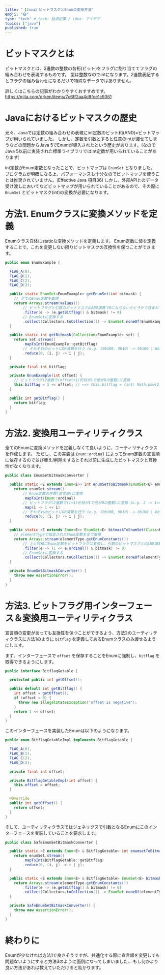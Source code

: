 ```yaml
---
title: "【Java】ビットマスクとEnumの変換方法"
emoji: "😷"
type: "tech" # tech: 技術記事 / idea: アイデア
topics: ["java"]
published: true
---
```


# ビットマスクとは

ビットマスクとは、2進数の整数の各桁(ビット)をフラグに割り当ててフラグの組み合わせを表現するものです。
型は整数なのでintになります。2進数表記するとフラグの組み合わせになるだけで特殊なデータではありません。

詳しくはこちらの記事がわかりやすくおすすめです。
https://qiita.com/drken/items/7c6ff2aa4d8fce1c9361

# Javaにおけるビットマスクの歴史

元々、Javaでは定数の組み合わせの表現にint定数のビット和(AND)=ビットマップが用いられていました。
しかし、定数を引数とすると任意のintが渡せてしまうなどの問題からJava 5でEnumが導入されたという歴史があります。(なのでJava 5以前に実装された標準ライブラリではint定数が用いられていることがあります)

int定数がEnum定数となったことで、ビットマップは `EnumSet` となりました。
プログラムが明確になる上、パフォーマンスも十分なのでビットマップを使うことは推奨されていません。(Effective Java 項目36)
しかし、外部APIとのデータ受け渡しにおいてなどビットマップが用いられていることがあるので、その際に `EnumSet` とビットマスク(int)の変換が必要になります。

# 方法1. Enumクラスに変換メソッドを定義

Enumクラス自体にstaticな変換メソッドを定義します。
Enum定数に値を定義することで、これを変更しない限りビットマスクの互換性を保つことができます。

```java
public enum EnumExample {

  FLAG_A(0),
  FLAG_B(1),
  FLAG_C(2),
  FLAG_D(3);

  public static EnumSet<EnumExample> getEnumSet(int bitmask) {
    // 全てのEnum定数を取得
    return Arrays.stream(values())
        // ビットフラグと引数のビットマスクのAND演算で0にならないかどうかで含まれているか判定
        .filter(e -> (e.getBitflag() & bitmask) != 0)
        // EnumSetに変換する
        .collect(Collectors.toCollection(() -> EnumSet.noneOf(EnumExample.class)));
  }

  public static int getBitmask(Collection<EnumExample> set) {
    return set.stream()
        .mapToInt(EnumExample::getBitflag)
        // それぞれのビットにOR演算を行う (e.g. (0b100, 0b10) -> 0b100 | 0b10 (= 0b110))
        .reduce(0, (i, j) -> i | j);
  }

  private final int bitflag;

  private EnumExample(int offset) {
    // ビットフラグ(2進数で(offset+1)桁目が1で他が0の整数)に変換
    this.bitflag = 1 << offset; // <=> this.bitflag = (int) Math.pow(2, offset);
  }

  public int getBitflag() {
    return bitflag;
  }
}
```

# 方法2. 変換用ユーティリティクラス

全てのEnumに変換メソッドを定義しなくて良いように、ユーティリティクラスを作成します。
ただし、この実装は `Enum::ordinal` によってEnum定数の宣言順に依存するので並び替え/削除をするとそれ以前に生成したビットマスクと互換性がなくなります。

```java
public class EnumSetBitmaskConverter {

  public static <E extends Enum<E>> int enumSetToBitmask(EnumSet<E> enumSet) {
    return enumSet.stream()
        // Enum定数の序数(宣言順)に変換
        .mapToInt(Enum::ordinal)
        // ビットフラグ(2進数で(i+1)桁目が1で他が0の整数)に変換 (e.g. 2 -> 1<<2 (= 0b100 = 4))
        .map(i -> 1 << i)
        // それぞれのビットにOR演算を行う (e.g. (0b100, 0b10) -> 0b100 | 0b10 (= 0b110))
        .reduce(0, (i, j) -> i | j);
  }

  public static <E extends Enum<E>> EnumSet<E> bitmaskToEnumSet(Class<E> elementType, int bitmask) {
    // elementTypeで指定されたEnum定数を全て取得
    return Arrays.stream(elementType.getEnumConstants())
        // 上と同様にEnum定数をビットフラグに変換し、引数のビットマスクとのAND演算で0にならないかどうかで含まれているか判定
        .filter(e -> (1 << e.ordinal() & bitmask) != 0)
        // EnumSetに変換する
        .collect(Collectors.toCollection(() -> EnumSet.noneOf(elementType)));
  }

  private EnumSetBitmaskConverter() {
    throw new AssertionError();
  }
}
```

# 方法3. ビットフラグ用インターフェース＆変換用ユーティリティクラス

宣言順の変更があっても互換性を保つことができるよう、方法2のユーティリティクラスに方法1のように `bitflag` を定義してあるEnumクラスのみ渡せるようにします。

まず、インターフェースで `offset` を保存することをEnumに強制し、`bitflag` を取得できるようにします。

```java
public interface BitflagGetable {

  protected public int getOffset();

  public default int getBitflag() {
    int offset = getOffset();
    if (offset < 0) {
      throw new IllegalStateException("offset is negative");
    }
    return 1 << offset;
  }
}
```

このインターフェースを実装したEnumは以下のようになります。

```java
public enum BitflagGetableImpl implements BitflagGetable {

  FLAG_A(0),
  FLAG_B(1),
  FLAG_C(2),
  FLAG_D(3);

  private final int offset;

  private BitflagGetableImpl(int offset) {
    this.offset = offset;
  }

  @Override
  public int getOffset() {
    return offset;
  }
}
```

そして、ユーティリティクラスではジェネリクスで引数となるEnumにこのインターフェースを実装していることを要求します。

```java
public class SafeEnumSetBitmaskConverter {

  public static <E extends Enum<E> & BitflagGetable> int enumsetToBitmask(EnumSet<E> enumSet) {
    return enumSet.stream()
        .mapToInt(BitflagGetable::getBitflag)
        .reduce(0, (i, j) -> i | j);
  }

  public static <E extends Enum<E> & BitflagGetable> EnumSet<E> bitmaskToEnumSet(Class<E> elementType, int bitmask) {
    return Arrays.stream(elementType.getEnumConstants())
        .filter(e -> (e.getBitflag() & bitmask) != 0)
        .collect(Collectors.toCollection(() -> EnumSet.noneOf(elementType)));
  }

  private SafeEnumSetBitmaskConverter() {
    throw new AssertionError();
  }
}
```

# 終わりに

Enumが少なければ方法1で良さそうですが、共通化する際に宣言順を変更しても問題ないようにすると方法3のように面倒になってしまいました…
もし何かより良い方法があれば教えていただけると助かります。

